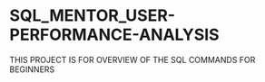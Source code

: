 # SQL_MENTOR_USER-PERFORMANCE-ANALYSIS
THIS PROJECT IS  FOR OVERVIEW OF THE SQL  COMMANDS FOR BEGINNERS
